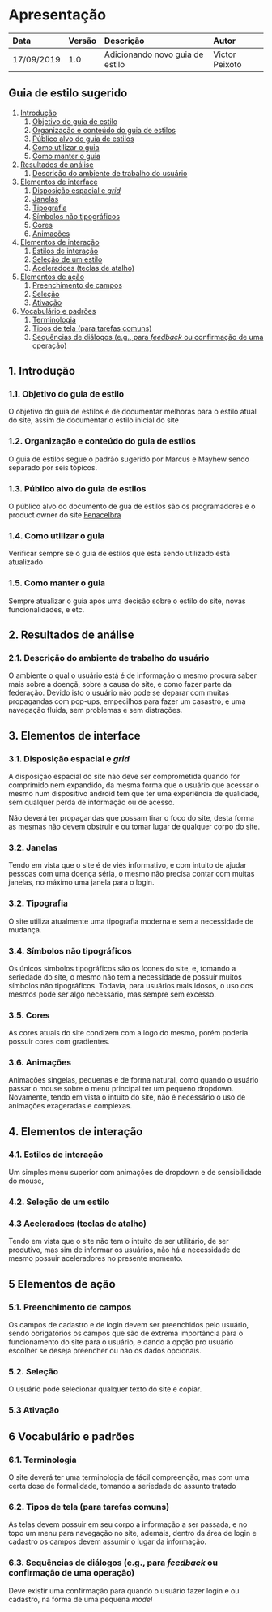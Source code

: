 
# Apresentação

|Data|Versão|Descrição|Autor|
|:---|:---|:---|:---|
|17/09/2019|1.0|Adicionando novo guia de estilo|Victor Peixoto|

## Guia de estilo sugerido

1. [Introdução](#introducao_guia_estilo)
	1. [Objetivo do guia de estilo](#objetivo)
	2. [Organização e conteúdo do guia de estilos](#organizacao)
	3. [Público alvo do guia de estilos](#publico_alvo)
	4. [Como utilizar o guia](#como_utilizar)
	5. [Como manter o guia](#como_manter)
2. [Resultados de análise](#resultados_analise)
	1. [Descrição do ambiente de trabalho do usuário](#descricao_ambiente)
3. [Elementos de interface](#elementos_interface)
	1. [Disposição espacial e *grid*](#disposicao_espacial)
	2. [Janelas](#janelas)
	3. [Tipografia](#tipografia)
	4. [Símbolos não tipográficos](#simbolos_tipograficos)
	5. [Cores](#cores)
	6. [Animações](#animacoes)
4. [Elementos de interação](#elementos_interacao)
	1. [Estilos de interação](#estilos_interacao)
	2. [Seleção de um estilo](#selecao_estilo)
	3. [Aceleradoes (teclas de atalho)](#aceleradores)
5. [Elementos de ação](#elementos_acao)
	1. [Preenchimento de campos](#preenchimento_campos)
	2. [Seleção](#selecao)
	3. [Ativação](#ativacao)
6. [Vocabulário e padrões](#vocabulos_padroes)
	1. [Terminologia](#terminologia)
	2. [Tipos de tela (para tarefas comuns)](#tipos_tela)
	3. [Sequências de diálogos (e.g., para *feedback* ou confirmação de uma operação)](#sequencias_dialogo)

<a name="introducao"></a>
## 1. Introdução

<a name="objetivo"></a>
### 1.1. Objetivo do guia de estilo

O objetivo do guia de estilos é de documentar melhoras para o estilo atual do site, assim de documentar o estilo inicial do site

<a name="organizacao"></a>
### 1.2. Organização e conteúdo do guia de estilos

O guia de estilos segue o padrão sugerido por Marcus e Mayhew sendo separado por seis tópicos.

<a name="publico_alvo"></a>
### 1.3. Público alvo do guia de estilos

O público alvo do documento de gua de estilos são os programadores e o product owner do site [Fenacelbra](http://www.fenacelbra.com.br/fenacelbra/)

<a name="como_utilizar"></a>
### 1.4. Como utilizar o guia

Verificar sempre se o guia de estilos que está sendo utilizado está atualizado


<a name="como_manter"></a>
### 1.5. Como manter o guia

Sempre atualizar o guia após uma decisão sobre o estilo do site, novas funcionalidades, e etc.

<a name="resultados_analise"></a>
## 2. Resultados de análise

<a name="descricao_ambiente"></a>
### 2.1. Descrição do ambiente de trabalho do usuário
O ambiente o qual o usuário está é de informação o mesmo procura saber mais sobre a doençã, sobre a causa do site, e como fazer parte da federação. Devido isto o usuário não pode se deparar com muitas propagandas com pop-ups, empecilhos para fazer um casastro, e uma navegação fluida, sem problemas e sem distrações.

<a name="elementos_interface"></a>
## 3. Elementos de interface

<a name="disposicao_espacial"></a>
### 3.1. Disposição espacial e *grid*

A disposição espacial do site não deve ser comprometida quando for comprimido nem expandido, da mesma forma que o usuário que acessar o mesmo num dispositivo android tem que ter uma experiência de qualidade, sem qualquer perda de informação ou de acesso.

Não deverá ter propagandas que possam tirar o foco do site, desta forma as mesmas não devem obstruir e ou tomar lugar de qualquer corpo do site.

<a name="janelas"></a>
### 3.2. Janelas

Tendo em vista que o site é de viés informativo, e com intuito de ajudar pessoas com uma doença séria, o mesmo não precisa contar com muitas janelas, no máximo uma janela para o login.

<a name="tipografia"></a>
### 3.2. Tipografia

O site utiliza atualmente uma tipografia moderna e sem a necessidade de mudança.

<a name="simbolos_tipograficos"></a>
### 3.4. Símbolos não tipográficos

Os únicos símbolos tipográficos são os ícones do site, e, tomando a seriedade do site, o mesmo não tem a necessidade de possuír muitos símbolos não tipográficos. Todavia, para usuários mais idosos, o uso dos mesmos pode ser algo necessário, mas sempre sem excesso.

<a name="cores"></a>
### 3.5. Cores

As cores atuais do site condizem com a logo do mesmo, porém poderia possuir cores com gradientes.

<a name="animacoes"></a>
### 3.6. Animações

Animações singelas, pequenas e de forma natural, como quando o usuário passar o mouse sobre o menu principal ter um pequeno dropdown. Novamente, tendo em vista o intuito do site, não é necessário o uso de animações exageradas e complexas.

<a name="elementos_interacao"></a>
## 4. Elementos de interação

<a name="estilos_interacao"></a>
### 4.1. Estilos de interação

Um simples menu superior com animações de dropdown e de sensibilidade do mouse, 

<a name="selecao_estilo"></a>
### 4.2. Seleção de um estilo

<a name="aceleradores"></a>
### 4.3 Aceleradoes (teclas de atalho)

Tendo em vista que o site não tem o intuito de ser utilitário, de ser produtivo, mas sim de informar os usuários, não há a necessidade do mesmo possuir aceleradores no presente momento.

<a name="elementos_acao"></a>
## 5 Elementos de ação

<a name="preenchimento_campos"></a>
### 5.1. Preenchimento de campos

Os campos de cadastro e de login devem ser preenchidos pelo usuário, sendo obrigatórios os campos que são de extrema importãncia para o funcionamento do site para o usuário, e dando a opção pro usuário escolher se deseja preencher ou não os dados opcionais.

<a name="selecao"></a>
### 5.2. Seleção

O usuário pode selecionar qualquer texto do site e copiar.

<a name="ativacao"></a>
### 5.3 Ativação

<a name="vocabulos_padroes"></a>
## 6 Vocabulário e padrões

<a name="terminologia"></a>
### 6.1. Terminologia

O site deverá ter uma terminologia de fácil compreenção, mas com uma certa dose de formalidade, tomando a seriedade do assunto tratado

<a name="tipos_tela"></a>
### 6.2. Tipos de tela (para tarefas comuns)

As telas devem possuir em seu corpo a informação a ser passada, e no topo um menu para navegação no site, ademais, dentro da área de login e cadastro os campos devem assumir o lugar da informação.

<a name="sequencias_dialogo"></a>
### 6.3. Sequências de diálogos (e.g., para *feedback* ou confirmação de uma operação)

Deve existir uma confirmação para quando o usuário fazer login e ou cadastro, na forma de uma pequena *model*
